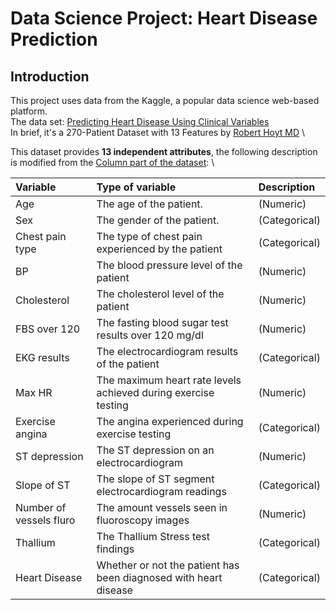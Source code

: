 # Data Science Project: Heart Disease Prediction

## Introduction
This project uses data from the Kaggle, a popular data science web-based platform. \
The data set: [Predicting Heart Disease Using Clinical Variables](https://www.kaggle.com/datasets/thedevastator/predicting-heart-disease-risk-using-clinical-var) \
In brief, it's a 270-Patient Dataset with 13 Features by [Robert Hoyt MD](https://data.world/rhoyt) \

This dataset provides **13 independent attributes**, the following description is modified from the [Column part of the dataset](https://www.kaggle.com/datasets/thedevastator/predicting-heart-disease-risk-using-clinical-var/data): \

| Variable      | Type of variable | Description |
| :---   | :---   | :---   |
| Age	|The age of the patient. |(Numeric) |
| Sex	|The gender of the patient. |(Categorical) |
| Chest pain type	|The type of chest pain experienced by the patient| (Categorical) |
| BP	|The blood pressure level of the patient| (Numeric) |
| Cholesterol	|The cholesterol level of the patient| (Numeric) |
| FBS over 120	|The fasting blood sugar test results over 120 mg/dl| (Numeric) |
| EKG results	|The electrocardiogram results of the patient| (Categorical) |
| Max HR	|The maximum heart rate levels achieved during exercise testing| (Numeric) |
| Exercise angina	|The angina experienced during exercise testing| (Categorical) |
| ST depression	|The ST depression on an electrocardiogram| (Numeric) |
| Slope of ST	|The slope of ST segment electrocardiogram readings| (Categorical) |
| Number of vessels fluro  | The amount vessels seen in fluoroscopy images| (Numeric) |
| Thallium  |The Thallium Stress test findings| (Categorical) |
| Heart Disease	|Whether or not the patient has been diagnosed with heart disease| (Categorical) |
